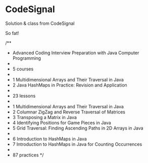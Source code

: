 # CodeSignal
 Solution & class from CodeSignal

So fat!

/**
 * Advanced Coding Interview Preparation with Java Computer Programming
 * 
 * 5 courses
 * 
 *   1 Multidimensional Arrays and Their Traversal in Java
 *   2 Java HashMaps in Practice: Revision and Application
 *   
 * 23 lessons
 * 
 *    1 Multidimensional Arrays and Their Traversal in Java
 *    2 Columnar ZigZag and Reverse Traversal of Matrices
 *    3 Transposing a Matrix in Java
 *    4 Identifying Positions for Game Pieces in Java
 *    5 Grid Traversal: Finding Ascending Paths in 2D Arrays in Java
 *    
 *    6 Introduction to HashMaps in Java
 *    7 Introduction to HashMaps in Java for Counting Occurrences
 *    
 * 87 practices
 */
